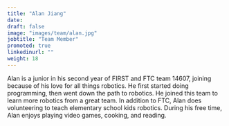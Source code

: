 ```yaml
---
title: "Alan Jiang"
date:
draft: false
image: "images/team/alan.jpg"
jobtitle: "Team Member"
promoted: true
linkedinurl: ""
weight: 18
---
```


Alan is a junior in his second year of FIRST and FTC team 14607, joining because of his love for all things robotics. He first started doing programming, then went down the path to robotics. He joined this team to learn more robotics from a great team. In addition to FTC, Alan does volunteering to teach elementary school kids robotics. During his free time, Alan enjoys playing video games, cooking, and reading.



